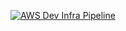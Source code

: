 [![AWS Dev Infra Pipeline](https://github.com/ayuspoudel/clodstco-dashboard-frontend/actions/workflows/aws-iac-pipeline-dev.yml/badge.svg)](https://github.com/ayuspoudel/clodstco-dashboard-frontend/actions/workflows/aws-iac-pipeline-dev.yml)